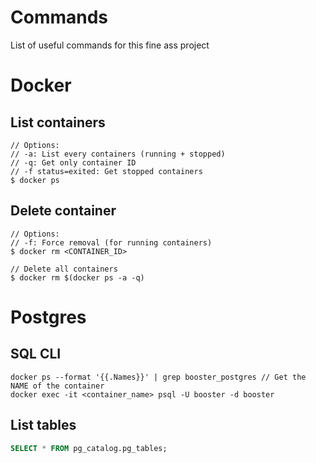 # Commands
List of useful commands for this fine ass project

# Docker
## List containers
```
// Options: 
// -a: List every containers (running + stopped)
// -q: Get only container ID
// -f status=exited: Get stopped containers
$ docker ps
```


## Delete container
```
// Options:
// -f: Force removal (for running containers)
$ docker rm <CONTAINER_ID>

// Delete all containers
$ docker rm $(docker ps -a -q)
```

# Postgres
## SQL CLI
```
docker ps --format '{{.Names}}' | grep booster_postgres // Get the NAME of the container
docker exec -it <container_name> psql -U booster -d booster
```

## List tables
```sql
SELECT * FROM pg_catalog.pg_tables;
```
